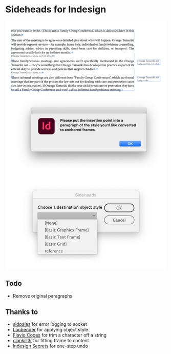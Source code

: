 # Sideheads for Indesign

![](how-to3.png)
![](how-to1.png)
![](how-to2.png)

## Todo

* Remove original paragraphs

## Thanks to
* [sidpalas](https://community.adobe.com/t5/photoshop/console-log-shim/td-p/9923125?page=1) for error logging to socket
* [Laubender](https://community.adobe.com/t5/indesign/set-all-text-frame-object-style-to-none/m-p/9913234#M103431) for applying object style
* [Flavio Copes](https://flaviocopes.com/how-to-remove-last-char-string-js/) for trim a character off a string
* [clankill3r](https://stackoverflow.com/questions/26908750/fit-frame-to-content-after-changing-its-contents) for fitting frame to content
* [Indesign Secrets](https://indesignsecrets.com/add-undo-to-your-script.php) for one-step undo
